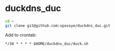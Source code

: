 # duckdns_duc

```bash
cd ~
git clone git@github.com:spasoye/duckdns_duc.git
```

Add to crontab:
```
*/30 * * * * $HOME/duckdns_duc/duck.sh
```
